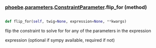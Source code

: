 ### [phoebe](phoebe.md).[parameters](phoebe.parameters.md).[ConstraintParameter](phoebe.parameters.ConstraintParameter.md).flip_for (method)


```py

def flip_for(self, twig=None, expression=None, **kwargs)

```



flip the constraint to solve for for any of the parameters in the expression

expression (optional if sympy available, required if not)

